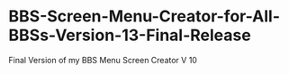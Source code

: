 # BBS-Screen-Menu-Creator-for-All-BBSs-Version-13-Final-Release
 Final Version of my BBS Menu Screen Creator V 10
